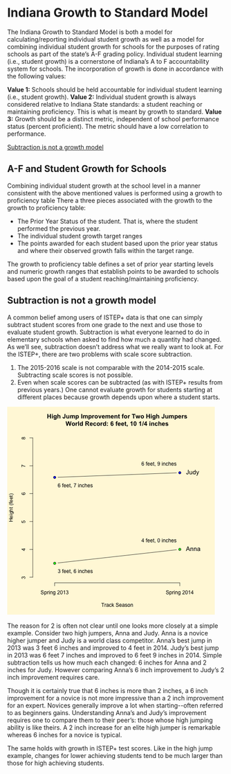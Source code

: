 # Indiana Growth to Standard Model

The Indiana Growth to Standard Model is both a model for calculating/reporting individual student growth as well as a model
for combining individual student growth for schools for the purposes of rating schools as part of the state’s A-F grading
policy. Individual student learning (i.e., student growth) is a cornerstone of Indiana’s A to F accountability system for
schools. The incorporation of growth is done in accordance with the following values:

__Value 1:__ Schools should be held accountable for individual student learning (i.e., student growth).
__Value 2:__ Individual student growth is always considered relative to Indiana State standards: a student reaching or
maintaining proficiency. This is what is meant by growth to standard.
__Value 3:__ Growth should be a distinct metric, independent of school performance status (percent proficient). The
metric should have a low correlation to performance.

[Subtraction is not a growth model](https://view.literasee.io/Literasee/Indiana/report#subtraction-is-not-a-growth-model)


## A-F and Student Growth for Schools

Combining individual student growth at the school level in a manner consistent with the above mentioned values is performed
using a growth to proficiency table There a three pieces associated with the growth to the growth to proficiency table:

* The Prior Year Status of the student. That is, where the student performed the previous year.
* The individual student growth target ranges
* The points awarded for each student based upon the prior year status and where their observed growth falls within the
target range.

The growth to proficiency table defines a set of prior year starting levels and numeric growth ranges that establish points
to be awarded to schools based upon the goal of a student reaching/maintaining proficiency.

## Subtraction is not a growth model

A common belief among users of ISTEP+ data is that one can simply subtract student scores from one grade to the next and use
those to evaluate student growth. Subtraction is what everyone learned to do in elementary schools when asked to find how
much a quantity had changed. As we’ll see, subtraction doesn’t address what we really want to look at. For the ISTEP+, there
are two problems with scale score subtraction.

1. The 2015-2016 scale is not comparable with the 2014-2015 scale. Subtracting scale scores is not possible.
2. Even when scale scores can be subtracted (as with ISTEP+ results from previous years.) One cannot evaluate growth
for students starting at different places because growth depends upon where a student starts.  

![Alt text](high_jump_figure.png "Improvement for two high jumpers")

The reason for 2 is often not clear until one looks more closely at a simple example. Consider two high jumpers, Anna and
Judy. Anna is a novice higher jumper and Judy is a world class competitor. Anna’s best jump in 2013 was 3 feet 6 inches and
improved to 4 feet in 2014. Judy’s best jump in 2013 was 6 feet 7 inches and improved to 6 feet 9 inches in 2014.
Simple subtraction tells us how much each changed: 6 inches for Anna and 2 inches for Judy. However comparing Anna’s 6
inch improvement to Judy’s 2 inch improvement requires care.

Though it is certainly true that 6 inches is more than 2 inches, a 6 inch improvement for a novice is not more impressive than
a 2 inch improvement for an expert. Novices generally improve a lot when starting--often referred to as beginners gains.
Understanding Anna’s and Judy’s improvement requires one to compare them to their peer’s: those whose high jumping ability is
like theirs. A 2 inch increase for an elite high jumper is remarkable whereas 6 inches for a novice is typical.

The same holds with growth in ISTEP+ test scores. Like in the high jump example, changes for lower achieving students tend to
be much larger than those for high achieving students.
